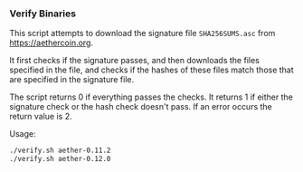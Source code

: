 ### Verify Binaries
This script attempts to download the signature file `SHA256SUMS.asc` from https://aethercoin.org.

It first checks if the signature passes, and then downloads the files specified in the file, and checks if the hashes of these files match those that are specified in the signature file.

The script returns 0 if everything passes the checks. It returns 1 if either the signature check or the hash check doesn't pass. If an error occurs the return value is 2.

Usage:

```sh
./verify.sh aether-0.11.2
./verify.sh aether-0.12.0
```
